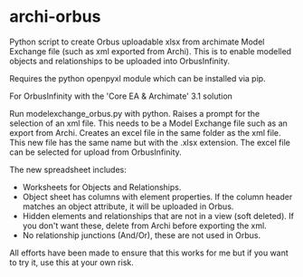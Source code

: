 # archi-orbus
Python script to create Orbus uploadable xlsx from archimate Model Exchange file (such as xml exported from Archi). This is to enable modelled objects and relationships to be uploaded into OrbusInfinity.
 
Requires the python openpyxl module which can be installed via pip.

For OrbusInfinity with the 'Core EA & Archimate' 3.1 solution

Run modelexchange_orbus.py with python. Raises a prompt for the selection of an xml file. This needs to be a Model Exchange file such as an export from Archi. Creates an excel file in the same folder as the xml file. This new file has the same name but with the .xlsx extension. The excel file can be selected for upload from OrbusInfinity.

 The new spreadsheet includes: 
  - Worksheets for Objects and Relationships.
  - Object sheet has columns with element properties. If the column header matches an object attribute, it will be uploaded in Orbus.
  - Hidden elements and relationships that are not in a view (soft deleted). If you don't want these, delete from Archi before exporting the xml.
  - No relationship junctions (And/Or), these are not used in Orbus.

All efforts have been made to ensure that this works for me but if you want to try it, use this at your own risk.
